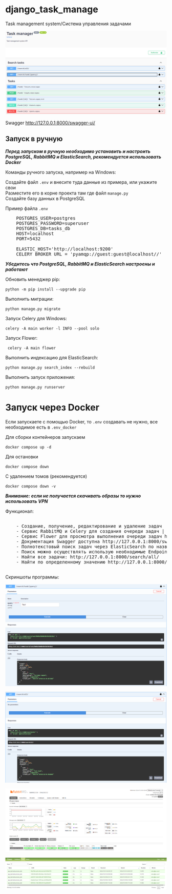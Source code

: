 # django_task_manage
Task management system/Система управления задачами

![swagger](/image/swagger.png)
<br>

Swagger http://127.0.0.1:8000/swagger-ui/

<h2>Запуск в ручную</h2>

***Перед запуском в ручную необходимо установить и настроить PostgreSQL, RabbitMQ и ElasticSearch, рекомендуется использовать Docker***

Команды ручного запуска, например на Windows:

Создайте файл `.env` и внесите туда данные из примера, или укажите свои <br/>
Разместите его в корне проекта там где файл `manage.py` <br/>
Создайте базу данных в PostgreSQL <br/> 

Пример файла `.env`
<pre>
    POSTGRES_USER=postgres
    POSTGRES_PASSWORD=superuser
    POSTGRES_DB=tasks_db
    HOST=localhost
    PORT=5432

    ELASTIC_HOST='http://localhost:9200'
    CELERY_BROKER_URL = 'pyamqp://guest:guest@localhost//'
</pre>

***Убедитесь что  PostgreSQL, RabbitMQ и ElasticSearch настроены и работают***

Обновить менеджер pip:
    
    python -m pip install --upgrade pip

Выполнить миграции:

    python manage.py migrate 

Запуск Celery для Windows:
    
    celery -A main worker -l INFO --pool solo

Запуск Flower:

     celery -A main flower  

Выполнить индексацию для ElasticSearch:
    
    python manage.py search_index --rebuild 

Выполнить запуск приложения:

    python manage.py runserver  

<h1>Запуск через Docker</h1>

Если запускаете с помощью Docker, то `.env` создавать не нужно, все необходимое есть в `.env_docker`

Для сборки контейнеров запускаем 
    
    docker compose up -d

Для остановки 

    docker compose down

С удалением томов (рекомендуется) 
    
    docker compose down -v

***Внимание: если не получается скачивать образы то нужно использовать VPN***

Функционал:
<pre>

    - Создание, получение, редактирование и удаление задач
    - Сервис RabbitMQ и Celery для создания очереди задач | Rabbit - http://localhost:15672/#/ пароль и логин - guest
    - Сервис Flower для просмотра выполнения очереди задач http://localhost:5555/
    - Документация Swagger доступна http://127.0.0.1:8000/swagger-ui/
    - Полнотекстовый поиск задач через ElasticSearch по названию, описанию и статусу (http://localhost:9200/)
    - Поиск можно осуществлять использую необходимые Endpoint (ручки) 
    - Найти все задачи: http://127.0.0.1:8000/search/all/
    - Найти по определенному значению http://127.0.0.1:8000/search/task/{название, описание или статус}/

</pre>

Скриншоты программы:

![swagger](/image/swagger1.png)
<br>

![swagger](/image/swagger2.png)
<br>

![rabbit](/image/rabbit.png)
<br>

![flower](/image/flower.png)
<br>
